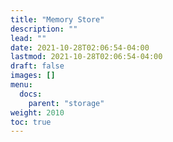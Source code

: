 ```yaml
---
title: "Memory Store"
description: ""
lead: ""
date: 2021-10-28T02:06:54-04:00
lastmod: 2021-10-28T02:06:54-04:00
draft: false
images: []
menu: 
  docs:
    parent: "storage"
weight: 2010
toc: true
---
```

